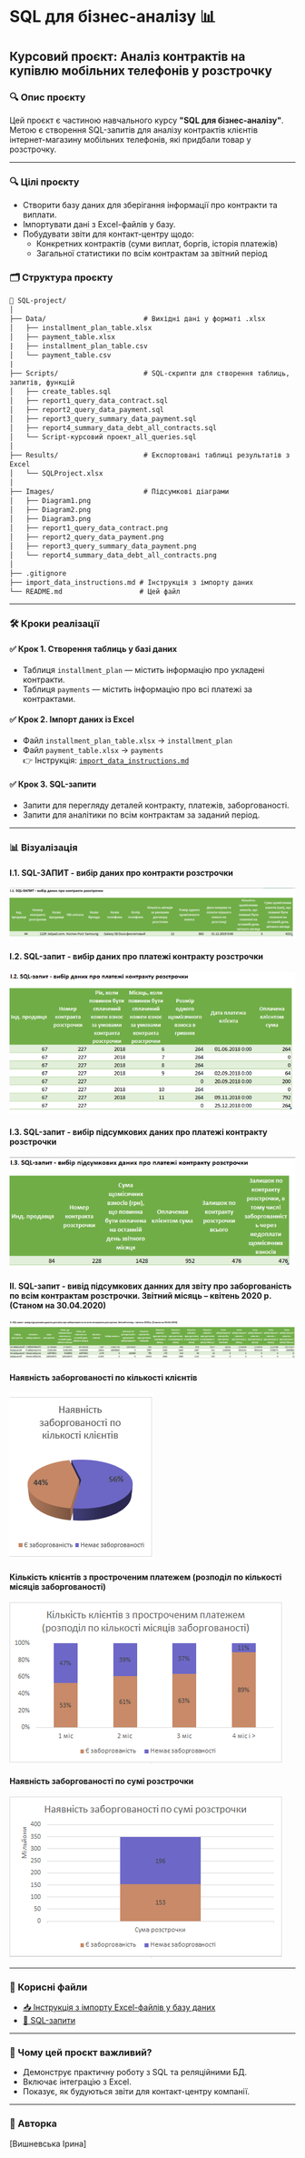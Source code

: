 
# SQL для бізнес-аналізу 📊  
## Курсовий проєкт: Аналіз контрактів на купівлю мобільних телефонів у розстрочку

### 🔍 Опис проєкту
Цей проєкт є частиною навчального курсу **"SQL для бізнес-аналізу"**.  
Метою є створення SQL-запитів для аналізу контрактів клієнтів інтернет-магазину мобільних телефонів, які придбали товар у розстрочку.

---
### 🔍 Цілі проєкту
- Створити базу даних для зберігання інформації про контракти та виплати.
- Імпортувати дані з Excel-файлів у базу.
- Побудувати звіти для контакт-центру щодо:
  - Конкретних контрактів (суми виплат, боргів, історія платежів)
  - Загальної статистики по всім контрактам за звітний період

### 🗂️ Структура проєкту

```
📁 SQL-project/
│
├── Data/                        # Вихідні дані у форматі .xlsx
│   ├── installment_plan_table.xlsx
│   ├── payment_table.xlsx
|   ├── installment_plan_table.csv
│   └── payment_table.csv
|
├── Scripts/                     # SQL-скрипти для створення таблиць, запитів, функцій
│   ├── create_tables.sql
│   ├── report1_query_data_contract.sql
│   ├── report2_query_data_payment.sql
│   ├── report3_query_summary_data_payment.sql
│   ├── report4_summary_data_debt_all_contracts.sql
│   └── Script-курсовий проект_all_queries.sql
│
├── Results/                     # Експортовані таблиці результатів з Excel
│   └── SQLProject.xlsx
│
├── Images/                      # Підсумкові діаграми
│   ├── Diagram1.png
│   ├── Diagram2.png
│   ├── Diagram3.png
│   ├── report1_query_data_contract.png
│   ├── report2_query_data_payment.png
│   ├── report3_query_summary_data_payment.png
│   └── report4_summary_data_debt_all_contracts.png
│
├── .gitignore
├── import_data_instructions.md # Інструкція з імпорту даних
└── README.md                   # Цей файл
```

---

### 🛠️ Кроки реалізації

#### ✅ Крок 1. Створення таблиць у базі даних
- Таблиця `installment_plan` — містить інформацію про укладені контракти.
- Таблиця `payments` — містить інформацію про всі платежі за контрактами.

#### ✅ Крок 2. Імпорт даних із Excel
- Файл `installment_plan_table.xlsx` → `installment_plan`
- Файл `payment_table.xlsx` → `payments`  
👉 Інструкція: [`import_data_instructions.md`](./import_data_instructions.md)

#### ✅ Крок 3. SQL-запити
- Запити для перегляду деталей контракту, платежів, заборгованості.
- Запити для аналітики по всім контрактам за заданий період.

---

### 📊 Візуалізація
#### I.1. SQL-ЗАПИТ - вибір даних про контракти розстрочки
![Вибір даних про контракти розстрочки](Images/report1_query_data_contract.png)
#### I.2. SQL-запит - вибір даних про платежі контракту розстрочки
![Вибір даних про платежі контракту розстрочки](Images/report2_query_data_payment.png)
#### I.3. SQL-запит - вибір підсумкових даних про платежі контракту розстрочки
![Вибір підсумкових даних про платежі контракту розстрочки](Images/report3_query_summary_data_payment.png)
#### II. SQL-запит - вивід підсумкових данних для звіту про заборгованість по всім контрактам розстрочки. Звітний місяць – квітень 2020 р. (Станом на 30.04.2020)
![Вивід підсумкових данних для звіту про заборгованість по всім контрактам розстрочки. Звітний місяць – квітень 2020 р. (Станом на 30.04.2020)](Images/report4_summary_data_debt_all_contracts.png)
#### Наявність заборгованості по кількості клієнтів  
![Наявність заборгованості по кількості клієнтів ](Images/Diagram1.png)

#### Кількість клієнтів з простроченим платежем (розподіл по кількості місяців заборгованості)
![Структура заборгованості](Images/Diagram2.png)

#### Наявність заборгованості по сумі розстрочки
![Наявність заборгованості по сумі розстрочки](Images/Diagram3.png)

---

### 📎 Корисні файли

- [📥 Інструкція з імпорту Excel-файлів у базу даних](./import_data_instructions.md)
- [📄 SQL-запити](./Scripts/report4_summary_data_debt_all_contracts.sql)

---

### 🧠 Чому цей проєкт важливий?
- Демонструє практичну роботу з SQL та реляційними БД.
- Включає інтеграцію з Excel.
- Показує, як будуються звіти для контакт-центру компанії.

---

### 📝 Авторка
[Вишневська Ірина]
